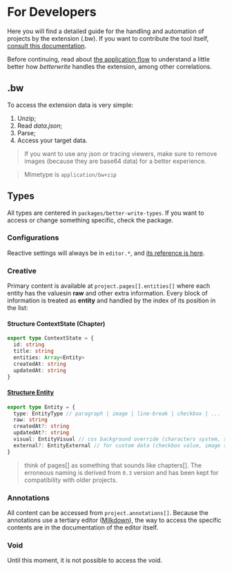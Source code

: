 # For Developers

Here you will find a detailed guide for the handling and automation of projects by the extension (.bw). If you want to contribute the tool itself, [consult this documentation](./CONTRIBUTING.md).

Before continuing, read about [the application flow](./docs/PROJECT_FLOW.md) to understand a little better how *betterwrite* handles the extension, among other correlations.

## .bw

To access the extension data is very simple:

1. Unzip;
2. Read *data.json*;
3. Parse;
4. Access your target data.

> If you want to use any json or tracing viewers, make sure to remove images (because they are base64 data) for a better experience.

> Mimetype is `application/bw+zip`

## Types

All types are centered in `packages/better-write-types`. If you want to access or change something specific, check the package.

### Configurations

Reactive settings will always be in `editor.*`, and [its reference is here](https://github.com/Novout/betterwrite/blob/main/packages/better-write-types/src/editor.ts).

### Creative

Primary content is available at `project.pages[].entities[]` where each entity has the values ​​in **raw** and other extra information. Every block of information is treated as **entity** and handled by the index of its position in the list:

#### Structure ContextState (Chapter)

```ts
export type ContextState = {
  id: string
  title: string
  entities: Array<Entity>
  createdAt: string
  updatedAt: string
}
```

#### [Structure Entity](https://github.com/Novout/betterwrite/blob/main/packages/better-write-types/src/context.ts#L110)

```ts
export type Entity = {
  type: EntityType // paragraph | image | line-break | checkbox | ...
  raw: string
  createdAt?: string
  updatedAt?: string
  visual: EntityVisual // css background override (characters system, select...)
  external?: EntityExternal // for custom data (checkbox value, image size...)
}
```

> think of pages[] as something that sounds like chapters[]. The erroneous naming is derived from `0.3` version and has been kept for compatibility with older projects.

### Annotations

All content can be accessed from `project.annotations[]`. Because the annotations use a tertiary editor ([Milkdown](https://milkdown.dev)), the way to access the specific contents are in the documentation of the editor itself.

### Void

Until this moment, it is not possible to access the void.